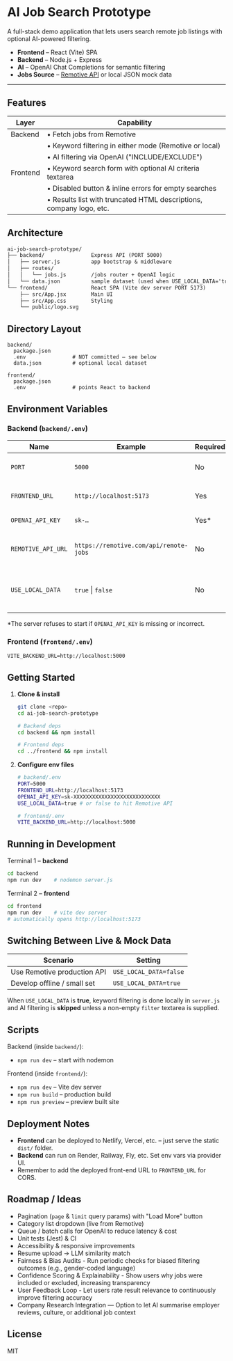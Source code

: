 # AI Job Search Prototype

A full-stack demo application that lets users search remote job listings with optional AI-powered filtering.

* **Frontend** – React (Vite) SPA
* **Backend** – Node.js + Express
* **AI** – OpenAI Chat Completions for semantic filtering
* **Jobs Source** – [Remotive API](https://remotive.com/api/remote-jobs) or local JSON mock data

---

## Features

| Layer    | Capability                                                                                         |
|----------|----------------------------------------------------------------------------------------------------|
| Backend  | • Fetch jobs from Remotive  
           | • Keyword filtering in either mode (Remotive or local)  
           | • AI filtering via OpenAI ("INCLUDE/EXCLUDE")                                                     |
| Frontend | • Keyword search form with optional AI criteria textarea  
           | • Disabled button & inline errors for empty searches  
           | • Results list with truncated HTML descriptions, company logo, etc.                               |


## Architecture

```txt
ai-job-search-prototype/
├── backend/               Express API (PORT 5000)
│   ├── server.js          app bootstrap & middleware
│   ├── routes/
│   │   └── jobs.js        /jobs router + OpenAI logic
│   └── data.json          sample dataset (used when USE_LOCAL_DATA='true')
└── frontend/              React SPA (Vite dev server PORT 5173)
    ├── src/App.jsx        Main UI
    ├── src/App.css        Styling
    └── public/logo.svg
```

## Directory Layout

```
backend/
  package.json
  .env               # NOT committed – see below
  data.json          # optional local dataset

frontend/
  package.json
  .env               # points React to backend
```

## Environment Variables

### Backend (`backend/.env`)
| Name                | Example                                       | Required | Description                                    |
|---------------------|-----------------------------------------------|----------|------------------------------------------------|
| `PORT`              | `5000`                                        | No       | Server port (default 5000)                     |
| `FRONTEND_URL`      | `http://localhost:5173`                       | Yes      | CORS allow-origin                              |
| `OPENAI_API_KEY`    | `sk-…`                                        | Yes*     | Needed for AI filtering                        |
| `REMOTIVE_API_URL`  | `https://remotive.com/api/remote-jobs`        | No       | Override default Remotive endpoint            |
| `USE_LOCAL_DATA`    | `true` \| `false`                             | No       | `true` ⇒ read `data.json` instead of Remotive |

\*The server refuses to start if `OPENAI_API_KEY` is missing or incorrect.

### Frontend (`frontend/.env`)

```
VITE_BACKEND_URL=http://localhost:5000
```

## Getting Started

1. **Clone & install**

   ```bash
   git clone <repo>
   cd ai-job-search-prototype
   
   # Backend deps
   cd backend && npm install
   
   # Frontend deps
   cd ../frontend && npm install
   ```

2. **Configure env files**

   ```bash
   # backend/.env
   PORT=5000
   FRONTEND_URL=http://localhost:5173
   OPENAI_API_KEY=sk-XXXXXXXXXXXXXXXXXXXXXXXXXXXX
   USE_LOCAL_DATA=true # or false to hit Remotive API
   
   # frontend/.env
   VITE_BACKEND_URL=http://localhost:5000
   ```

## Running in Development

Terminal 1 – **backend**
```bash
cd backend
npm run dev    # nodemon server.js
```

Terminal 2 – **frontend**
```bash
cd frontend
npm run dev    # vite dev server
# automatically opens http://localhost:5173
```

## Switching Between Live & Mock Data

| Scenario                      | Setting                     |
|-------------------------------|-----------------------------|
| Use Remotive production API   | `USE_LOCAL_DATA=false`      |
| Develop offline / small set   | `USE_LOCAL_DATA=true`       |

When `USE_LOCAL_DATA` is **true**, keyword filtering is done locally in `server.js` and AI filtering is **skipped** unless a non-empty `filter` textarea is supplied.

## Scripts

Backend (inside `backend/`):
- `npm run dev` – start with nodemon

Frontend (inside `frontend/`):
- `npm run dev` – Vite dev server
- `npm run build` – production build
- `npm run preview` – preview built site

## Deployment Notes

- **Frontend** can be deployed to Netlify, Vercel, etc. – just serve the static `dist/` folder.
- **Backend** can run on Render, Railway, Fly, etc.  Set env vars via provider UI.
- Remember to add the deployed front-end URL to `FRONTEND_URL` for CORS.

## Roadmap / Ideas
- Pagination (`page` & `limit` query params) with "Load More" button
- Category list dropdown (live from Remotive)
- Queue / batch calls for OpenAI to reduce latency & cost
- Unit tests (Jest) & CI
- Accessibility & responsive improvements
- Resume upload → LLM similarity match
- Fairness & Bias Audits - Run periodic checks for biased filtering outcomes (e.g., gender-coded language)
- Confidence Scoring & Explainability - Show users why jobs were included or excluded, increasing transparency
- User Feedback Loop - Let users rate result relevance to continuously improve filtering accuracy
- Company Research Integration — Option to let AI summarise employer reviews, culture, or additional job context

## License
MIT
